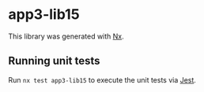 # app3-lib15

This library was generated with [Nx](https://nx.dev).

## Running unit tests

Run `nx test app3-lib15` to execute the unit tests via [Jest](https://jestjs.io).
